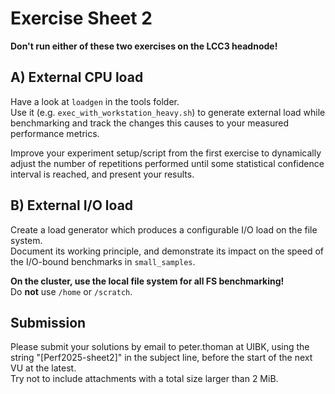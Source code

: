 Exercise Sheet 2
================

**Don't run either of these two exercises on the LCC3 headnode!**

A) External CPU load
--------------------

Have a look at `loadgen` in the tools folder.  
Use it (e.g. `exec_with_workstation_heavy.sh`) to generate external load while benchmarking and track the changes this causes to your measured performance metrics.

Improve your experiment setup/script from the first exercise to dynamically adjust the number of repetitions performed until some statistical confidence interval is reached, and present your results.


B) External I/O load
--------------------

Create a load generator which produces a configurable I/O load on the file system.  
Document its working principle, and demonstrate its impact on the speed of the I/O-bound benchmarks in `small_samples`.

**On the cluster, use the local file system for all FS benchmarking!**  
Do **not** use `/home` or `/scratch`.

Submission
----------
Please submit your solutions by email to peter.thoman at UIBK, using the string "[Perf2025-sheet2]" in the subject line, before the start of the next VU at the latest.  
Try not to include attachments with a total size larger than 2 MiB.
